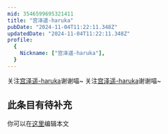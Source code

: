 ```yaml
---
mid: 3546599695321411
title: "宫泽遥-haruka"
pubDate: "2024-11-04T11:22:11.348Z"
updatedDate: "2024-11-04T11:22:11.348Z"
profile:
  {
    Nickname: ["宫泽遥-haruka"],
  }
---
```


关注[宫泽遥-haruka](https://space.bilibili.com/3546599695321411)谢谢喵~ 关注[宫泽遥-haruka](https://space.bilibili.com/3546599695321411)谢谢喵~

## 此条目有待补充
你可以在[这里](https://github.com/Yuhanawa/VTuber.ICU/edit/master/src/content/v/宫泽遥-haruka/index.md)编辑本文
